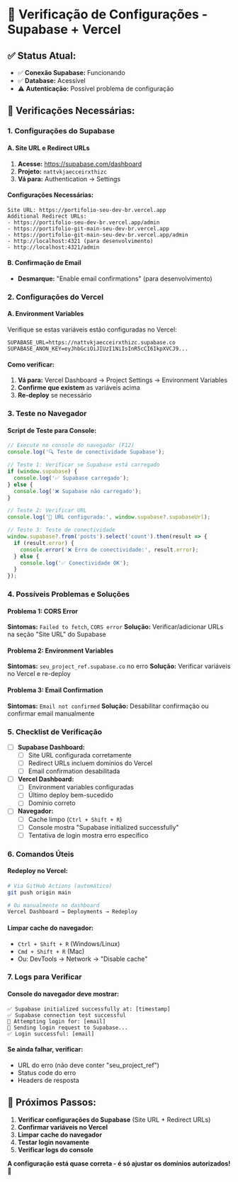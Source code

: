 # 🔧 Verificação de Configurações - Supabase + Vercel

## ✅ **Status Atual:**
- ✅ **Conexão Supabase:** Funcionando
- ✅ **Database:** Acessível
- ⚠️ **Autenticação:** Possível problema de configuração

## 🚀 **Verificações Necessárias:**

### **1. Configurações do Supabase**

#### **A. Site URL e Redirect URLs**
1. **Acesse:** https://supabase.com/dashboard
2. **Projeto:** `nattvkjaecceirxthizc`
3. **Vá para:** Authentication → Settings

#### **Configurações Necessárias:**
```
Site URL: https://portifolio-seu-dev-br.vercel.app
Additional Redirect URLs:
- https://portifolio-seu-dev-br.vercel.app/admin
- https://portifolio-git-main-seu-dev-br.vercel.app
- https://portifolio-git-main-seu-dev-br.vercel.app/admin
- http://localhost:4321 (para desenvolvimento)
- http://localhost:4321/admin
```

#### **B. Confirmação de Email**
- **Desmarque:** "Enable email confirmations" (para desenvolvimento)

### **2. Configurações do Vercel**

#### **A. Environment Variables**
Verifique se estas variáveis estão configuradas no Vercel:

```
SUPABASE_URL=https://nattvkjaecceirxthizc.supabase.co
SUPABASE_ANON_KEY=eyJhbGciOiJIUzI1NiIsInR5cCI6IkpXVCJ9...
```

#### **Como verificar:**
1. **Vá para:** Vercel Dashboard → Project Settings → Environment Variables
2. **Confirme que existem** as variáveis acima
3. **Re-deploy** se necessário

### **3. Teste no Navegador**

#### **Script de Teste para Console:**
```javascript
// Execute no console do navegador (F12)
console.log('🔍 Teste de conectividade Supabase');

// Teste 1: Verificar se Supabase está carregado
if (window.supabase) {
  console.log('✅ Supabase carregado');
} else {
  console.log('❌ Supabase não carregado');
}

// Teste 2: Verificar URL
console.log('📡 URL configurada:', window.supabase?.supabaseUrl);

// Teste 3: Teste de conectividade
window.supabase?.from('posts').select('count').then(result => {
  if (result.error) {
    console.error('❌ Erro de conectividade:', result.error);
  } else {
    console.log('✅ Conectividade OK');
  }
});
```

### **4. Possíveis Problemas e Soluções**

#### **Problema 1: CORS Error**
**Sintomas:** `Failed to fetch`, `CORS error`
**Solução:** Verificar/adicionar URLs na seção "Site URL" do Supabase

#### **Problema 2: Environment Variables**
**Sintomas:** `seu_project_ref.supabase.co` no erro
**Solução:** Verificar variáveis no Vercel e re-deploy

#### **Problema 3: Email Confirmation**
**Sintomas:** `Email not confirmed`
**Solução:** Desabilitar confirmação ou confirmar email manualmente

### **5. Checklist de Verificação**

- [ ] **Supabase Dashboard:**
  - [ ] Site URL configurada corretamente
  - [ ] Redirect URLs incluem domínios do Vercel
  - [ ] Email confirmation desabilitada

- [ ] **Vercel Dashboard:**
  - [ ] Environment variables configuradas
  - [ ] Último deploy bem-sucedido
  - [ ] Domínio correto

- [ ] **Navegador:**
  - [ ] Cache limpo (`Ctrl + Shift + R`)
  - [ ] Console mostra "Supabase initialized successfully"
  - [ ] Tentativa de login mostra erro específico

### **6. Comandos Úteis**

#### **Redeploy no Vercel:**
```bash
# Via GitHub Actions (automático)
git push origin main

# Ou manualmente no dashboard
Vercel Dashboard → Deployments → Redeploy
```

#### **Limpar cache do navegador:**
- `Ctrl + Shift + R` (Windows/Linux)
- `Cmd + Shift + R` (Mac)
- Ou: DevTools → Network → "Disable cache"

### **7. Logs para Verificar**

#### **Console do navegador deve mostrar:**
```
✅ Supabase initialized successfully at: [timestamp]
✅ Supabase connection test successful
🔐 Attempting login for: [email]
📡 Sending login request to Supabase...
✅ Login successful: [email]
```

#### **Se ainda falhar, verificar:**
- URL do erro (não deve conter "seu_project_ref")
- Status code do erro
- Headers de resposta

## 🎯 **Próximos Passos:**

1. **Verificar configurações do Supabase** (Site URL + Redirect URLs)
2. **Confirmar variáveis no Vercel**
3. **Limpar cache do navegador**
4. **Testar login novamente**
5. **Verificar logs do console**

**A configuração está quase correta - é só ajustar os domínios autorizados!** 🚀
